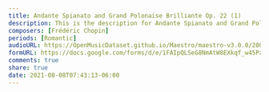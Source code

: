 ```yaml
---
title: Andante Spianato and Grand Polonaise Brilliante Op. 22 (1)
description: This is the description for Andante Spianato and Grand Polonaise Brilliante Op. 22 by Frédéric Chopin
composers: [Frédéric Chopin]
periods: [Romantic]
audioURL: https://OpenMusicDataset.github.io/Maestro/maestro-v3.0.0/2008/MIDI-Unprocessed_10_R3_2008_01-05_ORIG_MID--AUDIO_10_R3_2008_wav--5.midi
formURL: https://docs.google.com/forms/d/e/1FAIpQLSeG8NmAtW8EXkqf_w45ParK4jLQ3hyzquhLBOTqUgH3e3Gbpw/viewform
comments: true
share: true
date: 2021-08-08T07:43:13-06:00
---
```

